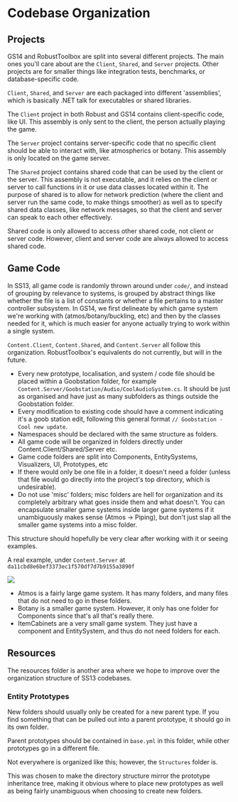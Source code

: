 # Codebase Organization

## Projects

GS14 and RobustToolbox are split into several different projects. The main ones you'll care about are the `Client`, `Shared`, and `Server` projects. Other projects are for smaller things like integration tests, benchmarks, or database-specific code. 

`Client`, `Shared`, and `Server` are each packaged into different 'assemblies', which is basically .NET talk for executables or shared libraries.

The `Client` project in both Robust and GS14 contains client-specific code, like UI. This assembly is only sent to the client, the person actually playing the game.

The `Server` project contains server-specific code that no specific client should be able to interact with, like atmospherics or botany. This assembly is only located on the game server.

The `Shared` project contains shared code that can be used by the client or the server. This assembly is not executable, and it relies on the client or server to call functions in it or use data classes located within it. The purpose of shared is to allow for network prediction (where the client and server run the same code, to make things smoother) as well as to specify shared data classes, like network messages, so that the client and server can speak to each other effectively.

Shared code is only allowed to access other shared code, not client or server code. However, client and server code are always allowed to access shared code.

## Game Code

In SS13, all game code is randomly thrown around under `code/`, and instead of grouping by relevance to systems, is grouped by abstract things like whether the file is a list of constants or whether a file pertains to a master controller subsystem. In GS14, we first delineate by which game system we're working with (atmos/botany/buckling, etc) and then by the classes needed for it, which is much easier for anyone actually trying to work within a single system.

`Content.Client`, `Content.Shared`, and `Content.Server` all follow this organization. RobustToolbox's equivalents do not currently, but will in the future.

- Every new prototype, localisation, and system / code file should be placed within a Goobstation folder, for example `Content.Server/Goobstation/Audio/CoolAudioSystem.cs`. It should be just as organised and have just as many subfolders as things outside the Goobstation folder.
- Every modification to existing code should have a comment indicating it's a goob station edit, following this general format `// Goobstation - Cool new update`.
- Namespaces should be declared with the same structure as folders.
- All game code will be organized in folders directly under Content.Client/Shared/Server etc.
- Game code folders are split into Components, EntitySystems, Visualizers, UI, Prototypes, etc
- If there would only be one file in a folder, it doesn't need a folder (unless that file would go directly into the project's top directory, which is undesirable).
- Do not use 'misc' folders; misc folders are hell for organization and its completely arbitrary what goes inside them and what doesn't. You can encapsulate smaller game systems inside larger game systems if it unambiguously makes sense (Atmos -> Piping), but don't just slap all the smaller game systems into a misc folder.

This structure should hopefully be very clear after working with it or seeing examples.

A real example, under `Content.Server` at `da11cbd8e6bef3373ec1f570df7d7b9155a3890f`

![](../../assets/images/codebase-server-example.png)

- Atmos is a fairly large game system. It has many folders, and many files that do not need to go in these folders.
- Botany is a smaller game system. However, it only has one folder for Components since that's all that's really there.
- ItemCabinets are a very small game system. They just have a component and EntitySystem, and thus do not need folders for each.

## Resources

The resources folder is another area where we hope to improve over the organization structure of SS13 codebases.

### Entity Prototypes

New folders should usually only be created for a new parent type. If you find something that can be pulled out into a parent prototype, it should go in its own folder.

Parent prototypes should be contained in `base.yml` in this folder, while other prototypes go in a different file.

Not everywhere is organized like this; however, the `Structures` folder is.

This was chosen to make the directory structure mirror the prototype inheritance tree, making it obvious where to place new prototypes as well as being fairly unambiguous when choosing to create new folders.
